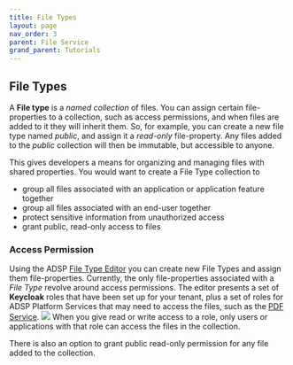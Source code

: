 ```yaml
---
title: File Types
layout: page
nav_order: 3
parent: File Service
grand_parent: Tutorials
---
```


## File Types

A **File type** is a _named collection_ of files. You can assign certain file-properties to a collection, such as access permissions, and when files are added to it they will inherit them. So, for example, you can create a new file type named _public_, and assign it a _read-only_ file-property. Any files added to the _public_ collection will then be immutable, but accessible to anyone.

This gives developers a means for organizing and managing files with shared properties. You would want to create a File Type collection to

- group all files associated with an application or application feature together
- group all files associated with an end-user together
- protect sensitive information from unauthorized access
- grant public, read-only access to files

### Access Permission

Using the ADSP [File Type Editor](https://adsp.alberta.ca) you can create new File Types and assign them file-properties. Currently, the only file-properties associated with a _File Type_ revolve around access permissions. The editor presents a set of **Keycloak** roles that have been set up for your tenant, plus a set of roles for ADSP Platform Services that may need to access the files, such as the [PDF Service](/adsp-monorepo/tutorials/pdf/introduction.html).
![](/adsp-monorepo/assets/file-service/add-file-type.png)
When you give read or write access to a role, only users or applications with that role can access the files in the collection.

There is also an option to grant public read-only permission for any file added to the collection.
